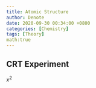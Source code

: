 ```yaml
---
title: Atomic Structure
author: Denote
date: 2020-09-30 00:34:00 +0800
categories: [Chemistry]
tags: [Theory]
math:true
---
```


## CRT Experiment
$x^2$
